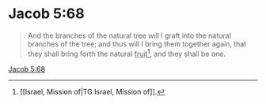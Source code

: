 # Jacob 5:68

> And the branches of the natural tree will I graft into the natural branches of the tree; and thus will I bring them together again, that they shall bring forth the natural <u>fruit</u>[^a], and they shall be one.

[Jacob 5:68](https://www.churchofjesuschrist.org/study/scriptures/bofm/jacob/5?lang=eng&id=p68#p68)


[^a]: [[Israel, Mission of|TG Israel, Mission of]].  
